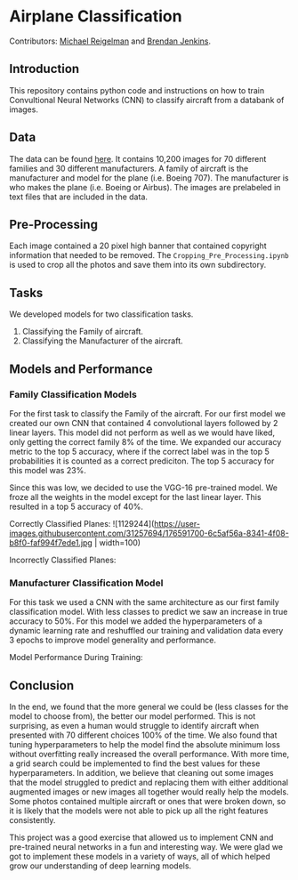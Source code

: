 # Airplane Classification

Contributors: [Michael Reigelman](https://github.com/mtreigelman) and [Brendan Jenkins](https://github.com/BrendanJenkins).

## Introduction

This repository contains python code and instructions on how to train Convultional Neural Networks (CNN) to classify aircraft from a databank of images.

## Data

The data can be found [here](https://paperswithcode.com/dataset/fgvc-aircraft-1). It contains 10,200 images for 70 different families and 30 different manufacturers. A family of aircraft is the manufacturer and model for the plane (i.e. Boeing 707). The manufacturer is who makes the plane (i.e. Boeing or Airbus). The images are prelabeled in text files that are included in the data.

## Pre-Processing

Each image contained a 20 pixel high banner that contained copyright information that needed to be removed. The `Cropping_Pre_Processing.ipynb` is used to crop all the photos and save them into its own subdirectory.

## Tasks

We developed models for two classification tasks.

  1. Classifying the Family of aircraft.
  2. Classifying the Manufacturer of the aircraft.

## Models and Performance

### Family Classification Models

For the first task to classify the Family of the aircraft. For our first model we created our own CNN that contained 4 convolutional layers followed by 2 linear layers. This model did not perform as well as we would have liked, only getting the correct family 8% of the time. We expanded our accuracy metric to the top 5 accuracy, where if the correct label was in the top 5 probabilities it is counted as a correct prediciton. The top 5 accuracy for this model was 23%.

Since this was low, we decided to use the VGG-16 pre-trained model. We froze all the weights in the model except for the last linear layer. This resulted in a top 5 accuracy of 40%.

Correctly Classified Planes: ![1129244](https://user-images.githubusercontent.com/31257694/176591700-6c5af56a-8341-4f08-b8f0-faf994f7ede1.jpg | width=100)


Incorrectly Classified Planes:

### Manufacturer Classification Model

For this task we used a CNN with the same architecture as our first family classification model. With less classes to predict we saw an increase in true accuracy to 50%. For this model we added the hyperparameters of a dynamic learning rate and reshuffled our training and validation data every 3 epochs to improve model generality and performance.

Model Performance During Training:

## Conclusion

In the end, we found that the more general we could be (less classes for the model to choose from), the better our model performed. This is not surprising, as even a human would struggle to identify aircraft when presented with 70 different choices 100% of the time. We also found that tuning hyperparameters to help the model find the absolute minimum loss without overfitting really increased the overall performance. With more time, a grid search could be implemented to find the best values for these hyperparameters. In addition, we believe that cleaning out some images that the model struggled to predict and replacing them with either additional augmented images or new images all together would really help the models. Some photos contained multiple aircraft or ones that were broken down, so it is likely that the models were not able to pick up all the right features consistently.

This project was a good exercise that allowed us to implement CNN and pre-trained neural networks in a fun and interesting way. We were glad we got to implement these models in a variety of ways, all of which helped grow our understanding of deep learning models.
